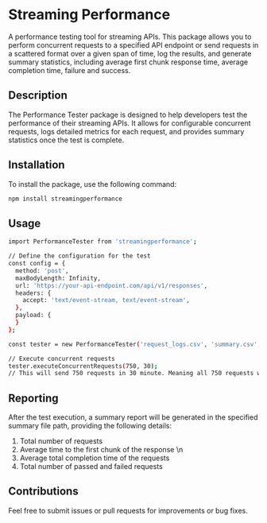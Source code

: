 # Streaming Performance

A performance testing tool for streaming APIs. This package allows you to perform concurrent requests to a specified API endpoint or send requests in a scattered format over a given span of time, log the results, and generate summary statistics, including average first chunk response time, average completion time, failure and success.

## Description

The Performance Tester package is designed to help developers test the performance of their streaming APIs. It allows for configurable concurrent requests, logs detailed metrics for each request, and provides summary statistics once the test is complete. 

## Installation

To install the package, use the following command:

```sh
npm install streamingperformance

```

## Usage

```bash
import PerformanceTester from 'streamingperformance';

// Define the configuration for the test
const config = {
  method: 'post',
  maxBodyLength: Infinity,
  url: 'https://your-api-endpoint.com/api/v1/responses',
  headers: {
    accept: 'text/event-stream, text/event-stream',
  },
  payload: { 
  }
};

const tester = new PerformanceTester('request_logs.csv', 'summary.csv', config);

// Execute concurrent requests
tester.executeConcurrentRequests(750, 30); 
// This will send 750 requests in 30 minute. Meaning all 750 requests will be scattered over the interval of 30 min. If you want to send all request at the same time set minute paramter as 0

```

## Reporting
After the test execution, a summary report will be generated in the specified summary file path, providing the following details:

1. Total number of requests
2. Average time to the first chunk of the response \n
3. Average total completion time of the requests
4. Total number of passed and failed requests

## Contributions
Feel free to submit issues or pull requests for improvements or bug fixes.

